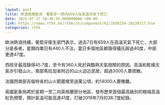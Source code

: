 ```yaml
---
layout: post
title: 熱浪席捲歐洲　葡萄牙一周內659人在高溫天氣下死亡
date: 2022-07-17 18:46:55.000000000 +08:00
link: https://news.rthk.hk/rthk/ch/component/k2/1658154-20220717.htm
categories: rthk
---
```


歐洲熱浪持續，葡萄牙衛生部門表示，過去7日有659人在高溫天氣下死亡，大部分是長者，星期四單日有440人不治，當日多個地區都錄得攝氏超過40度，中部更達47度。

西班牙最高錄得45.7度，至今有360人死於與酷熱天氣相關的原因。高溫和乾燥天氣亦引發山火，南部馬拉加省附近的山火迫近民居，超過3000人要疏散。

法國西南部吉倫特省的山火範圍增至過萬公頃，約14000人要撤離。

英國氣象局將於星期一至二向英格蘭部分地區，發布歷來首個最高級別的極端高溫紅色預警，預計氣溫可能高達41度，打破2019年7月的38.7度紀錄。
